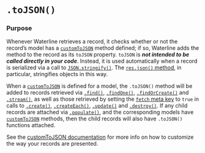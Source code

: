 # `.toJSON()`

### Purpose
Whenever Waterline retrieves a record, it checks whether or not the record&rsquo;s model has a [`customToJSON`](https://sailsjs.com/documentation/concepts/models-and-orm/model-settings#?customtojson) method defined; if so, Waterline adds the method to the record as its `toJSON` property.  `toJSON` is _**not intended to be called directly in your code**_. Instead, it is used automatically when a record is serialized via a call to <a href="https://developer.mozilla.org/en-US/docs/Web/JavaScript/Reference/Global_Objects/JSON/stringify#toJSON()_behavior" target="_blank">`JSON.stringify()`</a>.  The [`res.json()` method](https://sailsjs.com/documentation/reference/response-res/res-json), in particular, stringifies objects in this way.

When a [`customToJSON`](https://sailsjs.com/documentation/concepts/models-and-orm/model-settings#?customtojson) is defined for a model, the `.toJSON()` method will be added to records retrieved via [`.find()`](https://sailsjs.com/documentation/reference/waterline-orm/models/find), [`.findOne()`](https://sailsjs.com/documentation/reference/waterline-orm/models/find-one), [`.findOrCreate()`](https://sailsjs.com/documentation/reference/waterline-orm/models/find-or-create) and [`.stream()`](https://sailsjs.com/documentation/reference/waterline-orm/models/stream), as well as those retrieved by setting the [`fetch` meta key](https://sailsjs.com/documentation/reference/waterline-orm/queries/meta) to `true` in calls to [`.create()`](https://sailsjs.com/documentation/reference/waterline-orm/models/create), [`.createEach()`](https://sailsjs.com/documentation/reference/waterline-orm/models/create-each), [`.update()`](https://sailsjs.com/documentation/reference/waterline-orm/models/update) and [`.destroy()`](https://sailsjs.com/documentation/reference/waterline-orm/models/destroy).  If any child records are attached via [`.populate()`](https://sailsjs.com/documentation/reference/waterline-orm/queries/populate), and the corresponding models have [`customToJSON`](https://sailsjs.com/documentation/concepts/models-and-orm/model-settings#?customtojson) methods, then the child records will also have `.toJSON()` functions attached.

See the [customToJSON documentation](https://sailsjs.com/documentation/concepts/models-and-orm/model-settings#?customtojson) for more info on how to customize the way your records are presented.

<docmeta name="displayName" value=".toJSON()">
<docmeta name="pageType" value="method">
